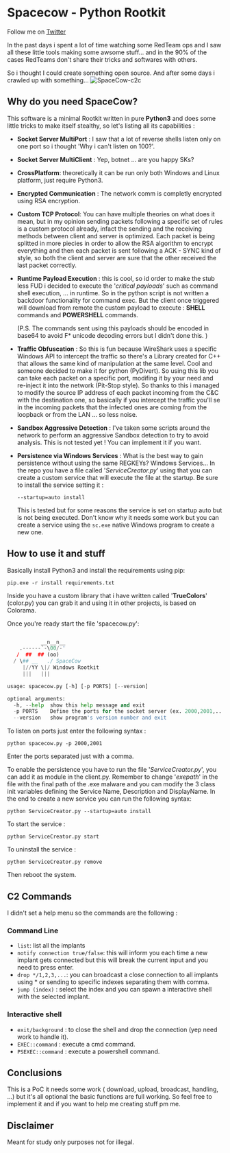 # Spacecow - Python Rootkit

Follow me on [Twitter](https://twitter.com/__SPX__) 

In the past days i spent a lot of time watching some RedTeam ops and I saw all these little tools making some awsome stuff... and in the 90% of the cases RedTeams don't share their tricks and softwares with others.

So i thought I could create something open source. And after some days i crawled up with something...
![SpaceCow-c2c](http://zetabay.net/wp-content/uploads/2019/06/Cattura-1024x556.png)

## Why do you need SpaceCow?

This software is a minimal Rootkit written in pure __Python3__ and does some little tricks to make itself stealthy, so let's listing all its capabilities :

- __Socket Server MultiPort__ : I saw that a lot of reverse shells listen only on one port so i thought 'Why i can't listen on 100?'.
- __Socket Server MultiClient__ : Yep, botnet ... are you happy SKs?
- __CrossPlatform__: theoretically it can be run only both Windows and Linux platform, just require Python3.
- __Encrypted Communication__ : The network comm is completly encrypted using RSA encryption.
- __Custom TCP Protocol__: You can have multiple theories on what does it mean, but in my opinion sending packets following a specific set of rules is a custom protocol already, infact the sending and the receiving methods between client and server is optimized. Each packet is being splitted in more piecies in order to allow the RSA algorithm to encrypt everything and then each packet is sent following a ACK - SYNC kind of style, so both the client and server are sure that the other received the last packet correctly.
- __Runtime Payload Execution__ : this is cool, so id order to make the stub less FUD i decided to execute the '_critical payloads_' such as command shell execution, ... in runtime. So in the python script is not written a backdoor functionality for command exec. But the client once triggered will download from remote the custom payload to execute : __SHELL__ commands and __POWERSHELL__ commands. 

    (P.S. The commands sent using this payloads should be encoded in base64 to avoid F* unicode decoding errors but I didn't done this. )

- __Traffic Obfuscation__ : So this is fun because WireShark uses a specific Windows API to intercept the traffic so there's a Library created for C++ that allows the same kind of manipulation at the same level. Cool and someone decided to make it for python (PyDivert). So using this lib you can take each packet on a specific port, modifing it by your need and re-inject it into the network (Pit-Stop style). So thanks to this i managed to modify the source IP address of each packet incoming from the C&C with the destination one, so basically if you intercept the traffic you'll se in the incoming packets that the infected ones are coming from the loopback or from the LAN ... so less noise.

- __Sandbox Aggressive Detection__ : I've taken some scripts around the network to perform an aggressive Sandbox detection to try to avoid analysis. This is not tested yet ! You can implement it if you want.

- __Persistence via Windows Services__ : What is the best way to gain persistence without using the same REGKEYs? Windows Services... In the repo you have a file called '_ServiceCreator.py_' using that you can create a custom service that will execute the file at the startup. Be sure to install the service setting it : 

    ```--startup=auto install```

    This is tested but for some reasons the service is set on startup auto but is not being executed. Don't know why it needs some work but you can create a service using the ```sc.exe``` native Windows program to create a new one.


## How to use it and stuff

Basically install Python3 and install the requirements using pip:


```pip.exe -r install requirements.txt```

Inside you have a custom library that i have written called '__TrueColors__' (color.py) you can grab it and using it in other projects, is based on Colorama.

Once you're ready start the file 'spacecow.py':

```python spacecow.py -h

           __n__n__
    .------`-\00/-'
   /  ##  ## (oo)
  / \## __   ./ SpaceCow
     |//YY \|/ Windows Rootkit
     |||   |||

usage: spacecow.py [-h] [-p PORTS] [--version]

optional arguments:
  -h, --help  show this help message and exit
  -p PORTS    Define the ports for the socket server (ex. 2000,2001,...).
  --version   show program's version number and exit

```

To listen on ports just enter the following syntax :

```python spacecow.py -p 2000,2001```

Enter the ports separated just with a comma.

To enable the persistence you have to run the file '_ServiceCreator.py_', you can add it as module in the client.py. Remember to change '_exepath_' in the file with the final path of the .exe malware and you can modify the 3 class init variables defining the Service Name, Description and DisplayName. In the end to create a new service you can run the following syntax:

```python ServiceCreator.py --startup=auto install```

To start the service :

```python ServiceCreator.py start```

To uninstall the service :

```python ServiceCreator.py remove```

Then reboot the system.

## C2 Commands

I didn't set a help menu so the commands are the following :

### Command Line
- ```list```: list all the implants
- ```notify connection true/false```: this will inform you each time a new implant gets connected but this will break the current input and you need to press enter.
- ```drop */1,2,3,...```: you can broadcast a close connection to all implants using * or sending to specific indexes separating them with comma.
- ```jump (index)``` : select the index and you can spawn a interactive shell with the selected implant.

### Interactive shell
- ```exit/background``` : to close the shell and drop the connection (yep need work to handle it).
- ```EXEC::command``` : execute a cmd command.
- ```PSEXEC::command``` : execute a powershell command.

## Conclusions

This is a PoC it needs some work ( download, upload, broadcast, handling, ...) but it's all optional the basic functions are full working. So feel free to implement it and if you want to help me creating stuff pm me.

## Disclaimer

Meant for study only purposes not for illegal.
